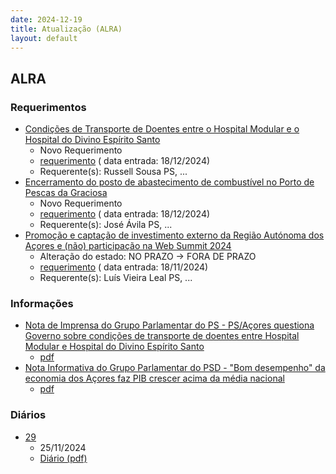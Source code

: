```yaml
---
date: 2024-12-19
title: Atualização (ALRA)
layout: default
---
```

## ALRA

### Requerimentos

* [Condições de Transporte de Doentes entre o Hospital Modular e o Hospital do Divino Espírito Santo](http://base.alra.pt:82/4DACTION/w_pesquisa_registo/4/8631)
  * Novo Requerimento
  * [requerimento](http://base.alra.pt:82/Doc_Req/XIIIreque228.pdf) ( data entrada: 18/12/2024)
  * Requerente(s): Russell Sousa PS, ...
* [Encerramento do posto de abastecimento de combustível no Porto de Pescas da Graciosa](http://base.alra.pt:82/4DACTION/w_pesquisa_registo/4/8632)
  * Novo Requerimento
  * [requerimento](http://base.alra.pt:82/Doc_Req/XIIIreque229.pdf) ( data entrada: 18/12/2024)
  * Requerente(s): José Ávila PS, ...
* [Promoção e captação de investimento externo da Região Autónoma dos Açores e (não) participação na Web Summit 2024](http://base.alra.pt:82/4DACTION/w_pesquisa_registo/4/8609)
  * Alteração do estado: NO PRAZO → FORA DE PRAZO
  * [requerimento](http://base.alra.pt:82/Doc_Req/XIIIreque215.pdf) ( data entrada: 18/11/2024)
  * Requerente(s): Luís Vieira Leal PS, ...

### Informações

* [Nota de Imprensa do Grupo Parlamentar do PS - PS/Açores questiona Governo sobre condições de transporte de doentes entre Hospital Modular e Hospital do Divino Espírito Santo](http://base.alra.pt:82/4DACTION/w_pesquisa_registo/8/20865)
  * [pdf](http://base.alra.pt:82/Doc_Noticias/NI20865.pdf)
* [Nota Informativa do Grupo Parlamentar do PSD - "Bom desempenho" da economia dos Açores faz PIB crescer acima da média nacional](http://base.alra.pt:82/4DACTION/w_pesquisa_registo/8/20866)
  * [pdf](http://base.alra.pt:82/Doc_Noticias/NI20866.pdf)

### Diários

* [29](http://base.alra.pt:82/4DACTION/w_pesquisa_registo/10/2812)
  * 25/11/2024
  * [Diário (pdf)](http://base.alra.pt:82/Diario/XIII29.pdf)
